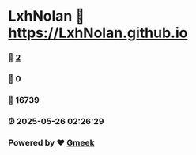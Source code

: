 # LxhNolan :link: https://LxhNolan.github.io 
### :page_facing_up: [2](https://LxhNolan.github.io/tag.html) 
### :speech_balloon: 0 
### :hibiscus: 16739 
### :alarm_clock: 2025-05-26 02:26:29 
### Powered by :heart: [Gmeek](https://github.com/Meekdai/Gmeek)
